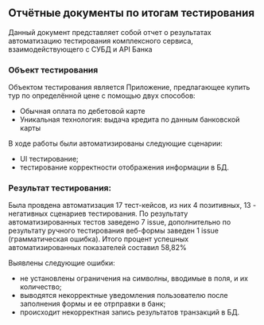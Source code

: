 ## Отчётные документы по итогам тестирования
Данный документ представляет собой отчет о результатах автоматизацию тестирования комплексного сервиса,
взаимодействующего с СУБД и API Банка

### Объект тестирования
Объектом тестирования является Приложение, предлагающее купить тур по определённой цене с помощью двух способов:
- Обычная оплата по дебетовой карте
- Уникальная технология: выдача кредита по данным банковской карты

В ходе работы были автоматизированы следующие сценарии:
- UI тестирование;
- тестирование корректности отображения информации в БД.

### Результат тестирования:
Была провдена автоматизация 17 тест-кейсов, из них 4 позитивных, 13 - негативных сценариев тестирования.
По результату автоматизированных тестов заведено 7 issue, дополнительно по результату ручного тестирования
веб-формы заведен 1 issue (грамматическая ошибка).
Итого процент успешных автоматизированных показателей составил 58,82%

Выявлены следующие ошибки:
 - не установлены ограничения на символны, вводимые в поля, и их количество;
 - выводятся некорректные уведомления пользователю после заполнения формы и ее отрправки в банк;
 - происходит некорректная запись результатов транзакций в БД.
